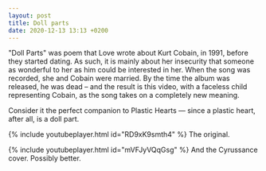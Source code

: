 ```yaml
---
layout: post
title: Doll parts
date: 2020-12-13 13:13 +0200
---
```


"Doll Parts" was poem that Love wrote about Kurt Cobain, in 1991, before they started dating. As such, it is mainly about her insecurity that someone as wonderful to her as him could be interested in her. When the song was recorded, she and Cobain were married. By the time the album was released, he was dead – and the result is this video, with a faceless child representing Cobain, as the song takes on a completely new meaning.

Consider it the perfect companion to Plastic Hearts — since a plastic heart, after all, is a doll part.

{% include youtubeplayer.html id="RD9xK9smth4" %}
The original.

{% include youtubeplayer.html id="mVFJyVQqGsg" %}
And the Cyrussance cover. Possibly better.
